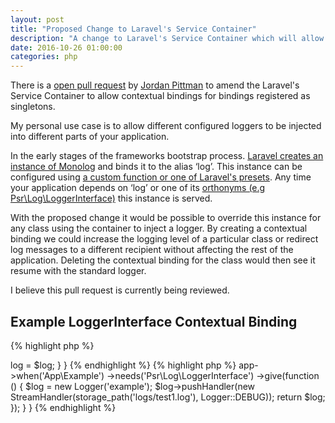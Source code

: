```yaml
---
layout: post
title: "Proposed Change to Laravel's Service Container"
description: "A change to Laravel's Service Container which will allow contextual Monolog configurations"
date: 2016-10-26 01:00:00
categories: php
---
```

There is a [open pull request](https://github.com/laravel/framework/pull/15637) by 
[Jordan Pittman](https://github.com/thecrypticace) to amend the Laravel's Service Container to allow contextual 
bindings for bindings registered as singletons.  

My personal use case is to allow different configured loggers to be injected into different parts of your application.  

In the early stages of the frameworks bootstrap process. 
[Laravel creates an instance of Monolog](https://github.com/laravel/framework/blob/5.3/src/Illuminate/Foundation/Bootstrap/ConfigureLogging.php#L41) 
and binds it to the alias ‘log’. This instance can be configured using [a custom function or one of Laravel's presets](https://laravel.com/docs/5.3/errors#configuration). 
Any time your application depends on ‘log’ or one of its [orthonyms (e.g Psr\Log\LoggerInterface)](https://github.com/laravel/framework/blob/5.3/src/Illuminate/Foundation/Application.php#L1093) 
this instance is served.  

With the proposed change it would be possible to override this instance for any class using the container to inject a 
logger. By creating a contextual binding we could increase the logging level of a particular class or redirect log messages 
to a different recipient without affecting the rest of the application. Deleting the contextual binding for the class would 
then see it resume with the standard logger.  

I believe this pull request is currently being reviewed.  

## Example LoggerInterface Contextual Binding

{% highlight php %}
<?php

namespace App;

class Example 
{
    protected $log;

    public function __construct(\Psr\Log\LoggerInterface $log)
    {
        $this->log = $log;
    }
}
{% endhighlight %}
  

{% highlight php %}
<?php

namespace App\Providers;

use Illuminate\Support\ServiceProvider;
use Monolog\Logger;
use Monolog\Handler\StreamHandler;

class AppServiceProvider extends ServiceProvider
{
    public function register()
    {
        $this->app->when('App\Example')
            ->needs('Psr\Log\LoggerInterface')
            ->give(function () {
                $log = new Logger('example');
                $log->pushHandler(new StreamHandler(storage_path('logs/test1.log'), Logger::DEBUG));
                return $log;
            });
    }
}
{% endhighlight %}
